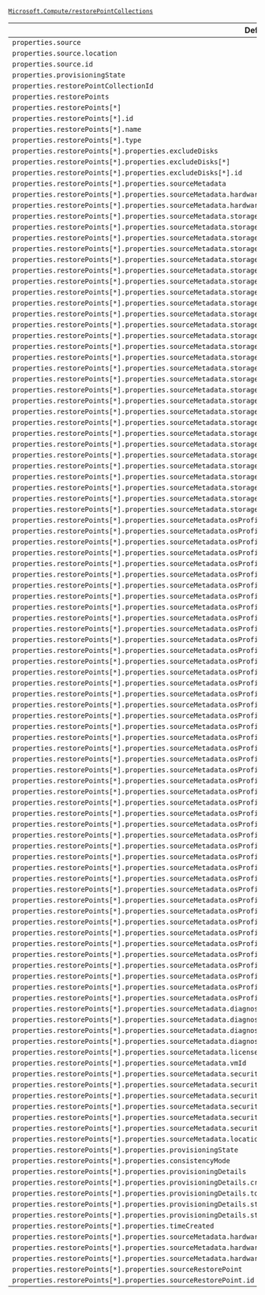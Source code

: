 [`Microsoft.Compute/restorePointCollections`](https://docs.microsoft.com/en-us/azure/templates/microsoft.compute/restorepointcollections)

| Default Path | Alias |
|---|---|
| `properties.source` | `Microsoft.Compute/restorePointCollections/source` |
| `properties.source.location` | `Microsoft.Compute/restorePointCollections/source.location` |
| `properties.source.id` | `Microsoft.Compute/restorePointCollections/source.id` |
| `properties.provisioningState` | `Microsoft.Compute/restorePointCollections/provisioningState` |
| `properties.restorePointCollectionId` | `Microsoft.Compute/restorePointCollections/restorePointCollectionId` |
| `properties.restorePoints` | `Microsoft.Compute/restorePointCollections/restorePoints` |
| `properties.restorePoints[*]` | `Microsoft.Compute/restorePointCollections/restorePoints[*]` |
| `properties.restorePoints[*].id` | `Microsoft.Compute/restorePointCollections/restorePoints[*].id` |
| `properties.restorePoints[*].name` | `Microsoft.Compute/restorePointCollections/restorePoints[*].name` |
| `properties.restorePoints[*].type` | `Microsoft.Compute/restorePointCollections/restorePoints[*].type` |
| `properties.restorePoints[*].properties.excludeDisks` | `Microsoft.Compute/restorePointCollections/restorePoints[*].excludeDisks` |
| `properties.restorePoints[*].properties.excludeDisks[*]` | `Microsoft.Compute/restorePointCollections/restorePoints[*].excludeDisks[*]` |
| `properties.restorePoints[*].properties.excludeDisks[*].id` | `Microsoft.Compute/restorePointCollections/restorePoints[*].excludeDisks[*].id` |
| `properties.restorePoints[*].properties.sourceMetadata` | `Microsoft.Compute/restorePointCollections/restorePoints[*].sourceMetadata` |
| `properties.restorePoints[*].properties.sourceMetadata.hardwareProfile` | `Microsoft.Compute/restorePointCollections/restorePoints[*].sourceMetadata.hardwareProfile` |
| `properties.restorePoints[*].properties.sourceMetadata.hardwareProfile.vmSize` | `Microsoft.Compute/restorePointCollections/restorePoints[*].sourceMetadata.hardwareProfile.vmSize` |
| `properties.restorePoints[*].properties.sourceMetadata.storageProfile` | `Microsoft.Compute/restorePointCollections/restorePoints[*].sourceMetadata.storageProfile` |
| `properties.restorePoints[*].properties.sourceMetadata.storageProfile.osDisk` | `Microsoft.Compute/restorePointCollections/restorePoints[*].sourceMetadata.storageProfile.osDisk` |
| `properties.restorePoints[*].properties.sourceMetadata.storageProfile.osDisk.osType` | `Microsoft.Compute/restorePointCollections/restorePoints[*].sourceMetadata.storageProfile.osDisk.osType` |
| `properties.restorePoints[*].properties.sourceMetadata.storageProfile.osDisk.encryptionSettings` | `Microsoft.Compute/restorePointCollections/restorePoints[*].sourceMetadata.storageProfile.osDisk.encryptionSettings` |
| `properties.restorePoints[*].properties.sourceMetadata.storageProfile.osDisk.encryptionSettings.diskEncryptionKey` | `Microsoft.Compute/restorePointCollections/restorePoints[*].sourceMetadata.storageProfile.osDisk.encryptionSettings.diskEncryptionKey` |
| `properties.restorePoints[*].properties.sourceMetadata.storageProfile.osDisk.encryptionSettings.diskEncryptionKey.secretUrl` | `Microsoft.Compute/restorePointCollections/restorePoints[*].sourceMetadata.storageProfile.osDisk.encryptionSettings.diskEncryptionKey.secretUrl` |
| `properties.restorePoints[*].properties.sourceMetadata.storageProfile.osDisk.encryptionSettings.diskEncryptionKey.sourceVault` | `Microsoft.Compute/restorePointCollections/restorePoints[*].sourceMetadata.storageProfile.osDisk.encryptionSettings.diskEncryptionKey.sourceVault` |
| `properties.restorePoints[*].properties.sourceMetadata.storageProfile.osDisk.encryptionSettings.diskEncryptionKey.sourceVault.id` | `Microsoft.Compute/restorePointCollections/restorePoints[*].sourceMetadata.storageProfile.osDisk.encryptionSettings.diskEncryptionKey.sourceVault.id` |
| `properties.restorePoints[*].properties.sourceMetadata.storageProfile.osDisk.encryptionSettings.keyEncryptionKey` | `Microsoft.Compute/restorePointCollections/restorePoints[*].sourceMetadata.storageProfile.osDisk.encryptionSettings.keyEncryptionKey` |
| `properties.restorePoints[*].properties.sourceMetadata.storageProfile.osDisk.encryptionSettings.keyEncryptionKey.keyUrl` | `Microsoft.Compute/restorePointCollections/restorePoints[*].sourceMetadata.storageProfile.osDisk.encryptionSettings.keyEncryptionKey.keyUrl` |
| `properties.restorePoints[*].properties.sourceMetadata.storageProfile.osDisk.encryptionSettings.keyEncryptionKey.sourceVault` | `Microsoft.Compute/restorePointCollections/restorePoints[*].sourceMetadata.storageProfile.osDisk.encryptionSettings.keyEncryptionKey.sourceVault` |
| `properties.restorePoints[*].properties.sourceMetadata.storageProfile.osDisk.encryptionSettings.keyEncryptionKey.sourceVault.id` | `Microsoft.Compute/restorePointCollections/restorePoints[*].sourceMetadata.storageProfile.osDisk.encryptionSettings.keyEncryptionKey.sourceVault.id` |
| `properties.restorePoints[*].properties.sourceMetadata.storageProfile.osDisk.encryptionSettings.enabled` | `Microsoft.Compute/restorePointCollections/restorePoints[*].sourceMetadata.storageProfile.osDisk.encryptionSettings.enabled` |
| `properties.restorePoints[*].properties.sourceMetadata.storageProfile.osDisk.name` | `Microsoft.Compute/restorePointCollections/restorePoints[*].sourceMetadata.storageProfile.osDisk.name` |
| `properties.restorePoints[*].properties.sourceMetadata.storageProfile.osDisk.caching` | `Microsoft.Compute/restorePointCollections/restorePoints[*].sourceMetadata.storageProfile.osDisk.caching` |
| `properties.restorePoints[*].properties.sourceMetadata.storageProfile.osDisk.diskSizeGB` | `Microsoft.Compute/restorePointCollections/restorePoints[*].sourceMetadata.storageProfile.osDisk.diskSizeGB` |
| `properties.restorePoints[*].properties.sourceMetadata.storageProfile.osDisk.managedDisk` | `Microsoft.Compute/restorePointCollections/restorePoints[*].sourceMetadata.storageProfile.osDisk.managedDisk` |
| `properties.restorePoints[*].properties.sourceMetadata.storageProfile.osDisk.diskRestorePoint` | `Microsoft.Compute/restorePointCollections/restorePoints[*].sourceMetadata.storageProfile.osDisk.diskRestorePoint` |
| `properties.restorePoints[*].properties.sourceMetadata.storageProfile.osDisk.diskRestorePoint.id` | `Microsoft.Compute/restorePointCollections/restorePoints[*].sourceMetadata.storageProfile.osDisk.diskRestorePoint.id` |
| `properties.restorePoints[*].properties.sourceMetadata.storageProfile.dataDisks` | `Microsoft.Compute/restorePointCollections/restorePoints[*].sourceMetadata.storageProfile.dataDisks` |
| `properties.restorePoints[*].properties.sourceMetadata.storageProfile.dataDisks[*]` | `Microsoft.Compute/restorePointCollections/restorePoints[*].sourceMetadata.storageProfile.dataDisks[*]` |
| `properties.restorePoints[*].properties.sourceMetadata.storageProfile.dataDisks[*].lun` | `Microsoft.Compute/restorePointCollections/restorePoints[*].sourceMetadata.storageProfile.dataDisks[*].lun` |
| `properties.restorePoints[*].properties.sourceMetadata.storageProfile.dataDisks[*].name` | `Microsoft.Compute/restorePointCollections/restorePoints[*].sourceMetadata.storageProfile.dataDisks[*].name` |
| `properties.restorePoints[*].properties.sourceMetadata.storageProfile.dataDisks[*].caching` | `Microsoft.Compute/restorePointCollections/restorePoints[*].sourceMetadata.storageProfile.dataDisks[*].caching` |
| `properties.restorePoints[*].properties.sourceMetadata.storageProfile.dataDisks[*].diskSizeGB` | `Microsoft.Compute/restorePointCollections/restorePoints[*].sourceMetadata.storageProfile.dataDisks[*].diskSizeGB` |
| `properties.restorePoints[*].properties.sourceMetadata.storageProfile.dataDisks[*].managedDisk` | `Microsoft.Compute/restorePointCollections/restorePoints[*].sourceMetadata.storageProfile.dataDisks[*].managedDisk` |
| `properties.restorePoints[*].properties.sourceMetadata.storageProfile.dataDisks[*].diskRestorePoint` | `Microsoft.Compute/restorePointCollections/restorePoints[*].sourceMetadata.storageProfile.dataDisks[*].diskRestorePoint` |
| `properties.restorePoints[*].properties.sourceMetadata.storageProfile.dataDisks[*].diskRestorePoint.id` | `Microsoft.Compute/restorePointCollections/restorePoints[*].sourceMetadata.storageProfile.dataDisks[*].diskRestorePoint.id` |
| `properties.restorePoints[*].properties.sourceMetadata.osProfile` | `Microsoft.Compute/restorePointCollections/restorePoints[*].sourceMetadata.osProfile` |
| `properties.restorePoints[*].properties.sourceMetadata.osProfile.computerName` | `Microsoft.Compute/restorePointCollections/restorePoints[*].sourceMetadata.osProfile.computerName` |
| `properties.restorePoints[*].properties.sourceMetadata.osProfile.adminUsername` | `Microsoft.Compute/restorePointCollections/restorePoints[*].sourceMetadata.osProfile.adminUsername` |
| `properties.restorePoints[*].properties.sourceMetadata.osProfile.adminPassword` | `Microsoft.Compute/restorePointCollections/restorePoints[*].sourceMetadata.osProfile.adminPassword` |
| `properties.restorePoints[*].properties.sourceMetadata.osProfile.customData` | `Microsoft.Compute/restorePointCollections/restorePoints[*].sourceMetadata.osProfile.customData` |
| `properties.restorePoints[*].properties.sourceMetadata.osProfile.windowsConfiguration` | `Microsoft.Compute/restorePointCollections/restorePoints[*].sourceMetadata.osProfile.windowsConfiguration` |
| `properties.restorePoints[*].properties.sourceMetadata.osProfile.windowsConfiguration.provisionVMAgent` | `Microsoft.Compute/restorePointCollections/restorePoints[*].sourceMetadata.osProfile.windowsConfiguration.provisionVMAgent` |
| `properties.restorePoints[*].properties.sourceMetadata.osProfile.windowsConfiguration.enableAutomaticUpdates` | `Microsoft.Compute/restorePointCollections/restorePoints[*].sourceMetadata.osProfile.windowsConfiguration.enableAutomaticUpdates` |
| `properties.restorePoints[*].properties.sourceMetadata.osProfile.windowsConfiguration.timeZone` | `Microsoft.Compute/restorePointCollections/restorePoints[*].sourceMetadata.osProfile.windowsConfiguration.timeZone` |
| `properties.restorePoints[*].properties.sourceMetadata.osProfile.windowsConfiguration.additionalUnattendContent` | `Microsoft.Compute/restorePointCollections/restorePoints[*].sourceMetadata.osProfile.windowsConfiguration.additionalUnattendContent` |
| `properties.restorePoints[*].properties.sourceMetadata.osProfile.windowsConfiguration.additionalUnattendContent[*]` | `Microsoft.Compute/restorePointCollections/restorePoints[*].sourceMetadata.osProfile.windowsConfiguration.additionalUnattendContent[*]` |
| `properties.restorePoints[*].properties.sourceMetadata.osProfile.windowsConfiguration.additionalUnattendContent[*].passName` | `Microsoft.Compute/restorePointCollections/restorePoints[*].sourceMetadata.osProfile.windowsConfiguration.additionalUnattendContent[*].passName` |
| `properties.restorePoints[*].properties.sourceMetadata.osProfile.windowsConfiguration.additionalUnattendContent[*].componentName` | `Microsoft.Compute/restorePointCollections/restorePoints[*].sourceMetadata.osProfile.windowsConfiguration.additionalUnattendContent[*].componentName` |
| `properties.restorePoints[*].properties.sourceMetadata.osProfile.windowsConfiguration.additionalUnattendContent[*].settingName` | `Microsoft.Compute/restorePointCollections/restorePoints[*].sourceMetadata.osProfile.windowsConfiguration.additionalUnattendContent[*].settingName` |
| `properties.restorePoints[*].properties.sourceMetadata.osProfile.windowsConfiguration.additionalUnattendContent[*].content` | `Microsoft.Compute/restorePointCollections/restorePoints[*].sourceMetadata.osProfile.windowsConfiguration.additionalUnattendContent[*].content` |
| `properties.restorePoints[*].properties.sourceMetadata.osProfile.windowsConfiguration.patchSettings` | `Microsoft.Compute/restorePointCollections/restorePoints[*].sourceMetadata.osProfile.windowsConfiguration.patchSettings` |
| `properties.restorePoints[*].properties.sourceMetadata.osProfile.windowsConfiguration.patchSettings.patchMode` | `Microsoft.Compute/restorePointCollections/restorePoints[*].sourceMetadata.osProfile.windowsConfiguration.patchSettings.patchMode` |
| `properties.restorePoints[*].properties.sourceMetadata.osProfile.windowsConfiguration.patchSettings.enableHotpatching` | `Microsoft.Compute/restorePointCollections/restorePoints[*].sourceMetadata.osProfile.windowsConfiguration.patchSettings.enableHotpatching` |
| `properties.restorePoints[*].properties.sourceMetadata.osProfile.windowsConfiguration.patchSettings.assessmentMode` | `Microsoft.Compute/restorePointCollections/restorePoints[*].sourceMetadata.osProfile.windowsConfiguration.patchSettings.assessmentMode` |
| `properties.restorePoints[*].properties.sourceMetadata.osProfile.windowsConfiguration.winRM` | `Microsoft.Compute/restorePointCollections/restorePoints[*].sourceMetadata.osProfile.windowsConfiguration.winRM` |
| `properties.restorePoints[*].properties.sourceMetadata.osProfile.windowsConfiguration.winRM.listeners` | `Microsoft.Compute/restorePointCollections/restorePoints[*].sourceMetadata.osProfile.windowsConfiguration.winRM.listeners` |
| `properties.restorePoints[*].properties.sourceMetadata.osProfile.windowsConfiguration.winRM.listeners[*]` | `Microsoft.Compute/restorePointCollections/restorePoints[*].sourceMetadata.osProfile.windowsConfiguration.winRM.listeners[*]` |
| `properties.restorePoints[*].properties.sourceMetadata.osProfile.windowsConfiguration.winRM.listeners[*].protocol` | `Microsoft.Compute/restorePointCollections/restorePoints[*].sourceMetadata.osProfile.windowsConfiguration.winRM.listeners[*].protocol` |
| `properties.restorePoints[*].properties.sourceMetadata.osProfile.windowsConfiguration.winRM.listeners[*].certificateUrl` | `Microsoft.Compute/restorePointCollections/restorePoints[*].sourceMetadata.osProfile.windowsConfiguration.winRM.listeners[*].certificateUrl` |
| `properties.restorePoints[*].properties.sourceMetadata.osProfile.linuxConfiguration` | `Microsoft.Compute/restorePointCollections/restorePoints[*].sourceMetadata.osProfile.linuxConfiguration` |
| `properties.restorePoints[*].properties.sourceMetadata.osProfile.linuxConfiguration.disablePasswordAuthentication` | `Microsoft.Compute/restorePointCollections/restorePoints[*].sourceMetadata.osProfile.linuxConfiguration.disablePasswordAuthentication` |
| `properties.restorePoints[*].properties.sourceMetadata.osProfile.linuxConfiguration.ssh` | `Microsoft.Compute/restorePointCollections/restorePoints[*].sourceMetadata.osProfile.linuxConfiguration.ssh` |
| `properties.restorePoints[*].properties.sourceMetadata.osProfile.linuxConfiguration.ssh.publicKeys` | `Microsoft.Compute/restorePointCollections/restorePoints[*].sourceMetadata.osProfile.linuxConfiguration.ssh.publicKeys` |
| `properties.restorePoints[*].properties.sourceMetadata.osProfile.linuxConfiguration.ssh.publicKeys[*]` | `Microsoft.Compute/restorePointCollections/restorePoints[*].sourceMetadata.osProfile.linuxConfiguration.ssh.publicKeys[*]` |
| `properties.restorePoints[*].properties.sourceMetadata.osProfile.linuxConfiguration.ssh.publicKeys[*].path` | `Microsoft.Compute/restorePointCollections/restorePoints[*].sourceMetadata.osProfile.linuxConfiguration.ssh.publicKeys[*].path` |
| `properties.restorePoints[*].properties.sourceMetadata.osProfile.linuxConfiguration.ssh.publicKeys[*].keyData` | `Microsoft.Compute/restorePointCollections/restorePoints[*].sourceMetadata.osProfile.linuxConfiguration.ssh.publicKeys[*].keyData` |
| `properties.restorePoints[*].properties.sourceMetadata.osProfile.linuxConfiguration.provisionVMAgent` | `Microsoft.Compute/restorePointCollections/restorePoints[*].sourceMetadata.osProfile.linuxConfiguration.provisionVMAgent` |
| `properties.restorePoints[*].properties.sourceMetadata.osProfile.linuxConfiguration.patchSettings` | `Microsoft.Compute/restorePointCollections/restorePoints[*].sourceMetadata.osProfile.linuxConfiguration.patchSettings` |
| `properties.restorePoints[*].properties.sourceMetadata.osProfile.linuxConfiguration.patchSettings.patchMode` | `Microsoft.Compute/restorePointCollections/restorePoints[*].sourceMetadata.osProfile.linuxConfiguration.patchSettings.patchMode` |
| `properties.restorePoints[*].properties.sourceMetadata.osProfile.linuxConfiguration.patchSettings.assessmentMode` | `Microsoft.Compute/restorePointCollections/restorePoints[*].sourceMetadata.osProfile.linuxConfiguration.patchSettings.assessmentMode` |
| `properties.restorePoints[*].properties.sourceMetadata.osProfile.secrets` | `Microsoft.Compute/restorePointCollections/restorePoints[*].sourceMetadata.osProfile.secrets` |
| `properties.restorePoints[*].properties.sourceMetadata.osProfile.secrets[*]` | `Microsoft.Compute/restorePointCollections/restorePoints[*].sourceMetadata.osProfile.secrets[*]` |
| `properties.restorePoints[*].properties.sourceMetadata.osProfile.secrets[*].sourceVault` | `Microsoft.Compute/restorePointCollections/restorePoints[*].sourceMetadata.osProfile.secrets[*].sourceVault` |
| `properties.restorePoints[*].properties.sourceMetadata.osProfile.secrets[*].sourceVault.id` | `Microsoft.Compute/restorePointCollections/restorePoints[*].sourceMetadata.osProfile.secrets[*].sourceVault.id` |
| `properties.restorePoints[*].properties.sourceMetadata.osProfile.secrets[*].vaultCertificates` | `Microsoft.Compute/restorePointCollections/restorePoints[*].sourceMetadata.osProfile.secrets[*].vaultCertificates` |
| `properties.restorePoints[*].properties.sourceMetadata.osProfile.secrets[*].vaultCertificates[*]` | `Microsoft.Compute/restorePointCollections/restorePoints[*].sourceMetadata.osProfile.secrets[*].vaultCertificates[*]` |
| `properties.restorePoints[*].properties.sourceMetadata.osProfile.secrets[*].vaultCertificates[*].certificateUrl` | `Microsoft.Compute/restorePointCollections/restorePoints[*].sourceMetadata.osProfile.secrets[*].vaultCertificates[*].certificateUrl` |
| `properties.restorePoints[*].properties.sourceMetadata.osProfile.secrets[*].vaultCertificates[*].certificateStore` | `Microsoft.Compute/restorePointCollections/restorePoints[*].sourceMetadata.osProfile.secrets[*].vaultCertificates[*].certificateStore` |
| `properties.restorePoints[*].properties.sourceMetadata.osProfile.allowExtensionOperations` | `Microsoft.Compute/restorePointCollections/restorePoints[*].sourceMetadata.osProfile.allowExtensionOperations` |
| `properties.restorePoints[*].properties.sourceMetadata.osProfile.requireGuestProvisionSignal` | `Microsoft.Compute/restorePointCollections/restorePoints[*].sourceMetadata.osProfile.requireGuestProvisionSignal` |
| `properties.restorePoints[*].properties.sourceMetadata.diagnosticsProfile` | `Microsoft.Compute/restorePointCollections/restorePoints[*].sourceMetadata.diagnosticsProfile` |
| `properties.restorePoints[*].properties.sourceMetadata.diagnosticsProfile.bootDiagnostics` | `Microsoft.Compute/restorePointCollections/restorePoints[*].sourceMetadata.diagnosticsProfile.bootDiagnostics` |
| `properties.restorePoints[*].properties.sourceMetadata.diagnosticsProfile.bootDiagnostics.enabled` | `Microsoft.Compute/restorePointCollections/restorePoints[*].sourceMetadata.diagnosticsProfile.bootDiagnostics.enabled` |
| `properties.restorePoints[*].properties.sourceMetadata.diagnosticsProfile.bootDiagnostics.storageUri` | `Microsoft.Compute/restorePointCollections/restorePoints[*].sourceMetadata.diagnosticsProfile.bootDiagnostics.storageUri` |
| `properties.restorePoints[*].properties.sourceMetadata.licenseType` | `Microsoft.Compute/restorePointCollections/restorePoints[*].sourceMetadata.licenseType` |
| `properties.restorePoints[*].properties.sourceMetadata.vmId` | `Microsoft.Compute/restorePointCollections/restorePoints[*].sourceMetadata.vmId` |
| `properties.restorePoints[*].properties.sourceMetadata.securityProfile` | `Microsoft.Compute/restorePointCollections/restorePoints[*].sourceMetadata.securityProfile` |
| `properties.restorePoints[*].properties.sourceMetadata.securityProfile.uefiSettings` | `Microsoft.Compute/restorePointCollections/restorePoints[*].sourceMetadata.securityProfile.uefiSettings` |
| `properties.restorePoints[*].properties.sourceMetadata.securityProfile.uefiSettings.secureBootEnabled` | `Microsoft.Compute/restorePointCollections/restorePoints[*].sourceMetadata.securityProfile.uefiSettings.secureBootEnabled` |
| `properties.restorePoints[*].properties.sourceMetadata.securityProfile.uefiSettings.vTpmEnabled` | `Microsoft.Compute/restorePointCollections/restorePoints[*].sourceMetadata.securityProfile.uefiSettings.vTpmEnabled` |
| `properties.restorePoints[*].properties.sourceMetadata.securityProfile.encryptionAtHost` | `Microsoft.Compute/restorePointCollections/restorePoints[*].sourceMetadata.securityProfile.encryptionAtHost` |
| `properties.restorePoints[*].properties.sourceMetadata.securityProfile.securityType` | `Microsoft.Compute/restorePointCollections/restorePoints[*].sourceMetadata.securityProfile.securityType` |
| `properties.restorePoints[*].properties.sourceMetadata.location` | `Microsoft.Compute/restorePointCollections/restorePoints[*].sourceMetadata.location` |
| `properties.restorePoints[*].properties.provisioningState` | `Microsoft.Compute/restorePointCollections/restorePoints[*].provisioningState` |
| `properties.restorePoints[*].properties.consistencyMode` | `Microsoft.Compute/restorePointCollections/restorePoints[*].consistencyMode` |
| `properties.restorePoints[*].properties.provisioningDetails` | `Microsoft.Compute/restorePointCollections/restorePoints[*].provisioningDetails` |
| `properties.restorePoints[*].properties.provisioningDetails.creationTime` | `Microsoft.Compute/restorePointCollections/restorePoints[*].provisioningDetails.creationTime` |
| `properties.restorePoints[*].properties.provisioningDetails.totalUsedSizeInBytes` | `Microsoft.Compute/restorePointCollections/restorePoints[*].provisioningDetails.totalUsedSizeInBytes` |
| `properties.restorePoints[*].properties.provisioningDetails.statusCode` | `Microsoft.Compute/restorePointCollections/restorePoints[*].provisioningDetails.statusCode` |
| `properties.restorePoints[*].properties.provisioningDetails.statusMessage` | `Microsoft.Compute/restorePointCollections/restorePoints[*].provisioningDetails.statusMessage` |
| `properties.restorePoints[*].properties.timeCreated` | `Microsoft.Compute/restorePointCollections/restorePoints[*].timeCreated` |
| `properties.restorePoints[*].properties.sourceMetadata.hardwareProfile.vmSizeProperties` | `Microsoft.Compute/restorePointCollections/restorePoints[*].sourceMetadata.hardwareProfile.vmSizeProperties` |
| `properties.restorePoints[*].properties.sourceMetadata.hardwareProfile.vmSizeProperties.vCPUsAvailable` | `Microsoft.Compute/restorePointCollections/restorePoints[*].sourceMetadata.hardwareProfile.vmSizeProperties.vCPUsAvailable` |
| `properties.restorePoints[*].properties.sourceMetadata.hardwareProfile.vmSizeProperties.vCPUsPerCore` | `Microsoft.Compute/restorePointCollections/restorePoints[*].sourceMetadata.hardwareProfile.vmSizeProperties.vCPUsPerCore` |
| `properties.restorePoints[*].properties.sourceRestorePoint` | `Microsoft.Compute/restorePointCollections/restorePoints[*].sourceRestorePoint` |
| `properties.restorePoints[*].properties.sourceRestorePoint.id` | `Microsoft.Compute/restorePointCollections/restorePoints[*].sourceRestorePoint.id` |

